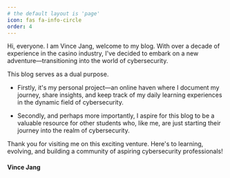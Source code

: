 ```yaml
---
# the default layout is 'page'
icon: fas fa-info-circle
order: 4
---
```




 Hi, everyone. I am Vince Jang, welcome to my blog. With over a decade of experience in the casino industry, I've decided to embark on a new adventure—transitioning into the world of cybersecurity.

 This blog serves as a dual purpose. 

 * Firstly, it's my personal project—an online haven where I document my journey, share insights, and keep track of my daily learning experiences in the dynamic field of cybersecurity. 
 
 * Secondly, and perhaps more importantly, I aspire for this blog to be a valuable resource for other students who, like me, are just starting their journey into the realm of cybersecurity.



Thank you for visiting me on this exciting venture. Here's to learning, evolving, and building a community of aspiring cybersecurity professionals!


#### Vince Jang